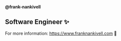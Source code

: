 #### @frank-nankivell

## Software Engineer ✨

For more information:
https://www.franknankivell.com 🚀


<!---
frank-nankivell/frank-nankivell is a ✨ special ✨ repository because its `README.md` (this file) appears on your GitHub profile.
You can click the Preview link to take a look at your changes.
--->
